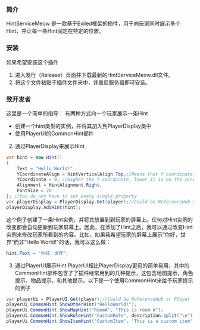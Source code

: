 ### 简介
HintServiceMeow 是一款基于Exiled框架的插件，用于向玩家同时展示多个Hint，并让每一条Hint固定在特定的位置。

### 安装
如果希望安装这个插件
1. 进入发行（Release）页面并下载最新的HintServiceMeow.dll文件。
2. 将这个文件粘贴于插件文件夹中，并重启服务器即可安装。

### 致开发者
这里是一个简单的指导：
有两种方式向一个玩家展示一条Hint
- 创建一个hint类型的实例，并将其加入到PlayerDisplay类中
- 使用PlayerUI的CommonHint部件
2. 通过PlayerDisplay来展示Hint
```csharp
var hint = new Hint() 
{
    Text = "Hello World!"
    YCoordinateAlign = HintVerticalAlign.Top,//Means that Y coordinate represent the top side of the hint
    YCoordinate = 0, //Higher the Y coordinate, lower it is on the screen
    Alignment = HintAlignment.Right,
    FontSize = 20
}; //You do not have to set every single property
var playerDisplay = PlayerDisplay.Get(player);//Could be ReferenceHub or Player
playerDisplay.AddHint(hint);
 ```
这个例子创建了一条Hint实例，并将其放置到到玩家的屏幕上。任何对Hint实例的改变都会自动更新到玩家屏幕上。因此，在添加了Hint之后，我可以通过改变Hint实例来修改玩家所看到的内容。比如，如果我希望玩家的屏幕上展示“你好，世界”而非“Hello World!"的话，我可以这么做：
```csharp
hint.Text = "你好，世界";
```
3. 通过PlayerUI展示Hint
PlayerUI相比PlayerDisplay更见的简单易用，其中的CommonHint部件包含了了插件经常用到的几种提示，这包含地图提示，角色提示，物品提示，和其他提示。以下是一个使用CommonHint来给予玩家提示的例子
```csharp
var playerUi = PlayerUI.Get(player);//Could be ReferenceHub or Player
playerUi.CommonHint.ShowOtherHint("HelloWorld!");
playerUi.CommonHint.ShowMapHint("RoomA", "This is room A");
playerUi.CommonHint.ShowRoleHint("CustomRole", description.split("\n"));
playerUi.CommonHint.ShowItemHint("CustomItem", "This is a custom item");
```

